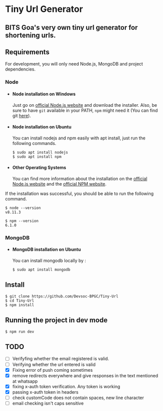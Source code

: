 # Tiny Url Generator

BITS Goa's very own tiny url generator for shortening urls.
---
## Requirements

For development, you will only need Node.js, MongoDB and project dependencies.

### Node
- #### Node installation on Windows

  Just go on [official Node.js website](https://nodejs.org/) and download the installer.
Also, be sure to have `git` available in your PATH, `npm` might need it (You can find git [here](https://git-scm.com/)).

- #### Node installation on Ubuntu

  You can install nodejs and npm easily with apt install, just run the following commands.

      $ sudo apt install nodejs
      $ sudo apt install npm

- #### Other Operating Systems
  You can find more information about the installation on the [official Node.js website](https://nodejs.org/) and the [official NPM website](https://npmjs.org/).

If the installation was successful, you should be able to run the following command.

    $ node --version
    v8.11.3

    $ npm --version
    6.1.0

### MongoDB
- #### MongoDB installation on Ubuntu

  You can install mongodb locally by :

      $ sudo apt install mongodb

## Install

    $ git clone https://github.com/Devsoc-BPGC/Tiny-Url
    $ cd Tiny-Url
    $ npm install


## Running the project in dev mode

    $ npm run dev

## TODO

- [ ] Verifyfing whether the email registered is valid.
- [ ] Verifying whether the url entered is valid
- [x] Fixing error of push coming sometimes
- [x] remove redirects everywhere and give responses in the text mentioned at whatsapp
- [x] fixing x-auth token verification. Any token is working
- [x] passing x-auth token in headers
- [ ] check customCode does not contain spaces, new line character
- [ ] email checking isn't caps sensitive

